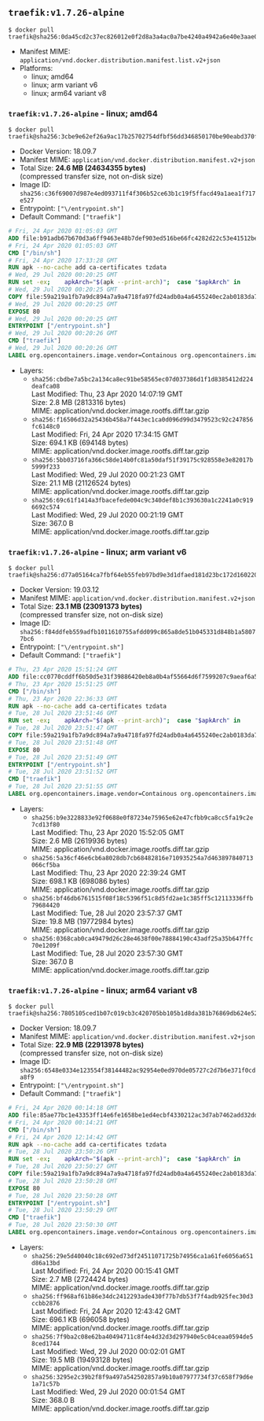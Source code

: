 ## `traefik:v1.7.26-alpine`

```console
$ docker pull traefik@sha256:0da45cd2c37ec826012e0f2d8a3a4ac0a7be4240a4942a6e40e3aae0f6fb205f
```

-	Manifest MIME: `application/vnd.docker.distribution.manifest.list.v2+json`
-	Platforms:
	-	linux; amd64
	-	linux; arm variant v6
	-	linux; arm64 variant v8

### `traefik:v1.7.26-alpine` - linux; amd64

```console
$ docker pull traefik@sha256:3cbe9e62ef26a9ac17b25702754dfbf56dd346850170be90eabd370f24190ef1
```

-	Docker Version: 18.09.7
-	Manifest MIME: `application/vnd.docker.distribution.manifest.v2+json`
-	Total Size: **24.6 MB (24634355 bytes)**  
	(compressed transfer size, not on-disk size)
-	Image ID: `sha256:c36f69007d987e4ed093711f4f306b52ce63b1c19f5ffacd49a1aea1f717e527`
-	Entrypoint: `["\/entrypoint.sh"]`
-	Default Command: `["traefik"]`

```dockerfile
# Fri, 24 Apr 2020 01:05:03 GMT
ADD file:b91adb67b670d3a6ff9463e48b7def903ed516be66fc4282d22c53e41512be49 in / 
# Fri, 24 Apr 2020 01:05:03 GMT
CMD ["/bin/sh"]
# Fri, 24 Apr 2020 17:33:28 GMT
RUN apk --no-cache add ca-certificates tzdata
# Wed, 29 Jul 2020 00:20:25 GMT
RUN set -ex; 	apkArch="$(apk --print-arch)"; 	case "$apkArch" in 		armhf) arch='arm' ;; 		aarch64) arch='arm64' ;; 		x86_64) arch='amd64' ;; 		*) echo >&2 "error: unsupported architecture: $apkArch"; exit 1 ;; 	esac; 	wget --quiet -O /usr/local/bin/traefik "https://github.com/containous/traefik/releases/download/v1.7.26/traefik_linux-$arch"; 	chmod +x /usr/local/bin/traefik
# Wed, 29 Jul 2020 00:20:25 GMT
COPY file:59a219a1fb7a9dc894a7a9a4718fa97fd24adb0a4a6455240ec2ab0183da796e in / 
# Wed, 29 Jul 2020 00:20:25 GMT
EXPOSE 80
# Wed, 29 Jul 2020 00:20:25 GMT
ENTRYPOINT ["/entrypoint.sh"]
# Wed, 29 Jul 2020 00:20:26 GMT
CMD ["traefik"]
# Wed, 29 Jul 2020 00:20:26 GMT
LABEL org.opencontainers.image.vendor=Containous org.opencontainers.image.url=https://traefik.io org.opencontainers.image.title=Traefik org.opencontainers.image.description=A modern reverse-proxy org.opencontainers.image.version=v1.7.26 org.opencontainers.image.documentation=https://docs.traefik.io
```

-	Layers:
	-	`sha256:cbdbe7a5bc2a134ca8ec91be58565ec07d037386d1f1d8385412d224deafca08`  
		Last Modified: Thu, 23 Apr 2020 14:07:19 GMT  
		Size: 2.8 MB (2813316 bytes)  
		MIME: application/vnd.docker.image.rootfs.diff.tar.gzip
	-	`sha256:f16506d32a25436b458a7f443ec1ca0d096d99d3479523c92c247856fc6148c0`  
		Last Modified: Fri, 24 Apr 2020 17:34:15 GMT  
		Size: 694.1 KB (694148 bytes)  
		MIME: application/vnd.docker.image.rootfs.diff.tar.gzip
	-	`sha256:5bb03716fa366c58de14b0fc81a50daf51f39175c928558e3e82017b5999f233`  
		Last Modified: Wed, 29 Jul 2020 00:21:23 GMT  
		Size: 21.1 MB (21126524 bytes)  
		MIME: application/vnd.docker.image.rootfs.diff.tar.gzip
	-	`sha256:69c61f1414a3fbacefede004c9c340def8b1c393630a1c2241a0c9196692c574`  
		Last Modified: Wed, 29 Jul 2020 00:21:19 GMT  
		Size: 367.0 B  
		MIME: application/vnd.docker.image.rootfs.diff.tar.gzip

### `traefik:v1.7.26-alpine` - linux; arm variant v6

```console
$ docker pull traefik@sha256:d77a05164ca7fbf64eb55feb97bd9e3d1dfaed181d23bc172d1602203b036b28
```

-	Docker Version: 19.03.12
-	Manifest MIME: `application/vnd.docker.distribution.manifest.v2+json`
-	Total Size: **23.1 MB (23091373 bytes)**  
	(compressed transfer size, not on-disk size)
-	Image ID: `sha256:f84ddfeb559adfb1011610755afdd099c865a8de51b045331d848b1a58077bc6`
-	Entrypoint: `["\/entrypoint.sh"]`
-	Default Command: `["traefik"]`

```dockerfile
# Thu, 23 Apr 2020 15:51:24 GMT
ADD file:cc0770cddff6b50d5e31f39886420eb8a0b4af55664d6f7599207c9aeaf6a501 in / 
# Thu, 23 Apr 2020 15:51:25 GMT
CMD ["/bin/sh"]
# Thu, 23 Apr 2020 22:36:33 GMT
RUN apk --no-cache add ca-certificates tzdata
# Tue, 28 Jul 2020 23:51:46 GMT
RUN set -ex; 	apkArch="$(apk --print-arch)"; 	case "$apkArch" in 		armhf) arch='arm' ;; 		aarch64) arch='arm64' ;; 		x86_64) arch='amd64' ;; 		*) echo >&2 "error: unsupported architecture: $apkArch"; exit 1 ;; 	esac; 	wget --quiet -O /usr/local/bin/traefik "https://github.com/containous/traefik/releases/download/v1.7.26/traefik_linux-$arch"; 	chmod +x /usr/local/bin/traefik
# Tue, 28 Jul 2020 23:51:47 GMT
COPY file:59a219a1fb7a9dc894a7a9a4718fa97fd24adb0a4a6455240ec2ab0183da796e in / 
# Tue, 28 Jul 2020 23:51:48 GMT
EXPOSE 80
# Tue, 28 Jul 2020 23:51:49 GMT
ENTRYPOINT ["/entrypoint.sh"]
# Tue, 28 Jul 2020 23:51:52 GMT
CMD ["traefik"]
# Tue, 28 Jul 2020 23:51:55 GMT
LABEL org.opencontainers.image.vendor=Containous org.opencontainers.image.url=https://traefik.io org.opencontainers.image.title=Traefik org.opencontainers.image.description=A modern reverse-proxy org.opencontainers.image.version=v1.7.26 org.opencontainers.image.documentation=https://docs.traefik.io
```

-	Layers:
	-	`sha256:b9e3228833e92f0688e0f87234e75965e62e47cfbb9ca8cc5fa19c2e7cd13f80`  
		Last Modified: Thu, 23 Apr 2020 15:52:05 GMT  
		Size: 2.6 MB (2619936 bytes)  
		MIME: application/vnd.docker.image.rootfs.diff.tar.gzip
	-	`sha256:5a36cf46e6cb6a8028db7cb68482816e710935254a7d463897840713066cf5ba`  
		Last Modified: Thu, 23 Apr 2020 22:39:24 GMT  
		Size: 698.1 KB (698086 bytes)  
		MIME: application/vnd.docker.image.rootfs.diff.tar.gzip
	-	`sha256:bf46db6761515f08f18c5396f51c8d5fd2ae1c385ff5c12113336ffb79684420`  
		Last Modified: Tue, 28 Jul 2020 23:57:37 GMT  
		Size: 19.8 MB (19772984 bytes)  
		MIME: application/vnd.docker.image.rootfs.diff.tar.gzip
	-	`sha256:0368cab0ca49479d26c28e4638f00e78884190c43adf25a35b647ffc70e1209f`  
		Last Modified: Tue, 28 Jul 2020 23:57:30 GMT  
		Size: 367.0 B  
		MIME: application/vnd.docker.image.rootfs.diff.tar.gzip

### `traefik:v1.7.26-alpine` - linux; arm64 variant v8

```console
$ docker pull traefik@sha256:7805105ced1b07c019cb3c420705bb105b1d8da381b76869db624e521af05592
```

-	Docker Version: 18.09.7
-	Manifest MIME: `application/vnd.docker.distribution.manifest.v2+json`
-	Total Size: **22.9 MB (22913978 bytes)**  
	(compressed transfer size, not on-disk size)
-	Image ID: `sha256:6548e0334e123554f38144482ac92954e0ed970de05727c2d7b6e371f0cda8f9`
-	Entrypoint: `["\/entrypoint.sh"]`
-	Default Command: `["traefik"]`

```dockerfile
# Fri, 24 Apr 2020 00:14:18 GMT
ADD file:85ae77bc1e43353ff14e6fe1658be1ed4ecbf4330212ac3d7ab7462add32dd39 in / 
# Fri, 24 Apr 2020 00:14:21 GMT
CMD ["/bin/sh"]
# Fri, 24 Apr 2020 12:14:42 GMT
RUN apk --no-cache add ca-certificates tzdata
# Tue, 28 Jul 2020 23:50:26 GMT
RUN set -ex; 	apkArch="$(apk --print-arch)"; 	case "$apkArch" in 		armhf) arch='arm' ;; 		aarch64) arch='arm64' ;; 		x86_64) arch='amd64' ;; 		*) echo >&2 "error: unsupported architecture: $apkArch"; exit 1 ;; 	esac; 	wget --quiet -O /usr/local/bin/traefik "https://github.com/containous/traefik/releases/download/v1.7.26/traefik_linux-$arch"; 	chmod +x /usr/local/bin/traefik
# Tue, 28 Jul 2020 23:50:27 GMT
COPY file:59a219a1fb7a9dc894a7a9a4718fa97fd24adb0a4a6455240ec2ab0183da796e in / 
# Tue, 28 Jul 2020 23:50:28 GMT
EXPOSE 80
# Tue, 28 Jul 2020 23:50:28 GMT
ENTRYPOINT ["/entrypoint.sh"]
# Tue, 28 Jul 2020 23:50:29 GMT
CMD ["traefik"]
# Tue, 28 Jul 2020 23:50:30 GMT
LABEL org.opencontainers.image.vendor=Containous org.opencontainers.image.url=https://traefik.io org.opencontainers.image.title=Traefik org.opencontainers.image.description=A modern reverse-proxy org.opencontainers.image.version=v1.7.26 org.opencontainers.image.documentation=https://docs.traefik.io
```

-	Layers:
	-	`sha256:29e5d40040c18c692ed73df24511071725b74956ca1a61fe6056a651d86a13bd`  
		Last Modified: Fri, 24 Apr 2020 00:15:41 GMT  
		Size: 2.7 MB (2724424 bytes)  
		MIME: application/vnd.docker.image.rootfs.diff.tar.gzip
	-	`sha256:ff968af61b86e34dc2412293ade430f77b7db53f7f4adb925fec30d3ccbb2876`  
		Last Modified: Fri, 24 Apr 2020 12:43:42 GMT  
		Size: 696.1 KB (696058 bytes)  
		MIME: application/vnd.docker.image.rootfs.diff.tar.gzip
	-	`sha256:7f9ba2c08e62ba40494711c8f4e4d32d3d297940e5c04ceaa0594de58ced1744`  
		Last Modified: Wed, 29 Jul 2020 00:02:01 GMT  
		Size: 19.5 MB (19493128 bytes)  
		MIME: application/vnd.docker.image.rootfs.diff.tar.gzip
	-	`sha256:3295e2c39b2f8f9a497a542502857a9b10a07977734f37c658f79d6e1a71c57b`  
		Last Modified: Wed, 29 Jul 2020 00:01:54 GMT  
		Size: 368.0 B  
		MIME: application/vnd.docker.image.rootfs.diff.tar.gzip
